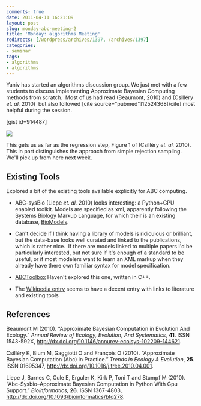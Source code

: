 ```yaml
---
comments: true
date: 2011-04-11 16:21:09
layout: post
slug: monday-abc-meeting-2
title: 'Monday: algorithms Meeting'
redirects: [/wordpress/archives/1397, /archives/1397]
categories:
- seminar
tags:
- algorithms
- algorithms
---
```


Yaniv has started an algorithms discussion group. We just met with a few  students to discuss implementing Approximate Bayesian Computing methods from scratch.  Most of us had read (Beaumont, 2010) and (Csilléry _et. al._ 2010)  but also followed [cite source="pubmed"]12524368[/cite] most helpful during the session.

[gist id=914487]

![]( http://farm6.staticflickr.com/5222/5610998871_13dd3c8c88_o.png )


This gets us as far as the regression step, Figure 1 of (Csilléry _et. al._ 2010).  This in part distinguishes the approach from simple rejection sampling.  We'll pick up from here next week.


## Existing Tools


Explored a bit of the existing tools available explicitly for ABC computing.



	
  * ABC-sysBio (Liepe _et. al._ 2010) looks interesting: a Python+GPU enabled toolkit. Models are specified as xml, apparently following the Systems Biology Markup Language, for which their is an existing database, [BioModels](http://www.ebi.ac.uk/biomodels-main/).

	
  * Can't decide if I think having a library of models is ridiculous or brilliant, but the data-base looks well curated and linked to the publications, which is rather nice.  If there are models linked to multiple papers I'd be particularly interested, but not sure if it's enough of a standard to be useful, or if most modelers want to learn an XML markup when they already have there own familiar syntax for model specification.

	
  * [ABCToolbox](http://www.cmpg.iee.unibe.ch/content/softwares__services/computer_programs/abctoolbox/index_eng.html) Haven't explored this one, written in C++.

	
  * The [Wikipedia entry](http://en.wikipedia.org/wiki/Approximate_Bayesian_computation) seems to have a decent entry with links to literature and existing tools


## References

<p>Beaumont M (2010).
&ldquo;Approximate Bayesian Computation in Evolution And Ecology.&rdquo;
<EM>Annual Review of Ecology, Evolution, And Systematics</EM>, <B>41</B>.
ISSN 1543-592X, <a href="http://dx.doi.org/10.1146/annurev-ecolsys-102209-144621">http://dx.doi.org/10.1146/annurev-ecolsys-102209-144621</a>.
<p>Csilléry K, Blum M, Gaggiotti O and François O (2010).
&ldquo;Approximate Bayesian Computation (Abc) in Practice.&rdquo;
<EM>Trends in Ecology &amp; Evolution</EM>, <B>25</B>.
ISSN 01695347, <a href="http://dx.doi.org/10.1016/j.tree.2010.04.001">http://dx.doi.org/10.1016/j.tree.2010.04.001</a>.
<p>Liepe J, Barnes C, Cule E, Erguler K, Kirk P, Toni T and Stumpf M (2010).
&ldquo;Abc-Sysbio&ndash;Approximate Bayesian Computation in Python With Gpu Support.&rdquo;
<EM>Bioinformatics</EM>, <B>26</B>.
ISSN 1367-4803, <a href="http://dx.doi.org/10.1093/bioinformatics/btq278">http://dx.doi.org/10.1093/bioinformatics/btq278</a>.
